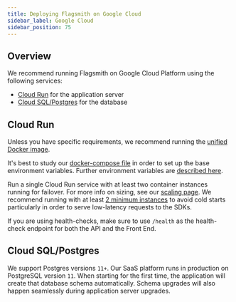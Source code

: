 ```yaml
---
title: Deploying Flagsmith on Google Cloud
sidebar_label: Google Cloud
sidebar_position: 75
---
```


## Overview

We recommend running Flagsmith on Google Cloud Platform using the following services:

- [Cloud Run](https://cloud.google.com/run) for the application server
- [Cloud SQL/Postgres](https://cloud.google.com/sql/postgresql) for the database

## Cloud Run

Unless you have specific requirements, we recommend running the
[unified Docker image](https://hub.docker.com/repository/docker/flagsmith/flagsmith).

It's best to study our [docker-compose file](https://github.com/Flagsmith/self-hosted/blob/main/docker-compose.yml) in
order to set up the base environment variables. Further environment variables are
[described here](locally-api.md#environment-variables).

Run a single Cloud Run service with at least two container instances running for failover. For more info on sizing, see
our [scaling page](/deployment/configuration/sizing-and-scaling). We recommend running with at least
[2 minimum instances](https://cloud.google.com/run/docs/configuring/min-instances) to avoid cold starts particularly in
order to serve low-latency requests to the SDKs.

If you are using health-checks, make sure to use `/health` as the health-check endpoint for both the API and the Front
End.

## Cloud SQL/Postgres

We support Postgres versions `11+`. Our SaaS platform runs in production on PostgreSQL version `11`. When starting for
the first time, the application will create that database schema automatically. Schema upgrades will also happen
seamlessly during application server upgrades.
